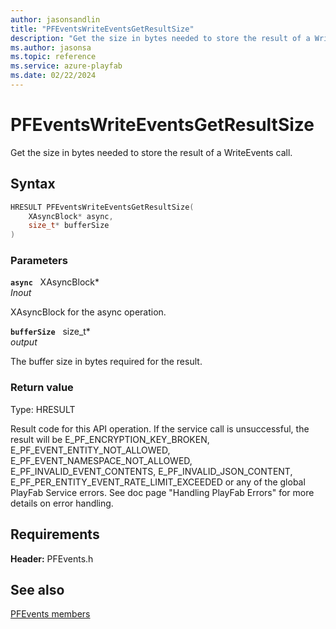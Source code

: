 ```yaml
---
author: jasonsandlin
title: "PFEventsWriteEventsGetResultSize"
description: "Get the size in bytes needed to store the result of a WriteEvents call."
ms.author: jasonsa
ms.topic: reference
ms.service: azure-playfab
ms.date: 02/22/2024
---
```


# PFEventsWriteEventsGetResultSize  

Get the size in bytes needed to store the result of a WriteEvents call.  

## Syntax  
  
```cpp
HRESULT PFEventsWriteEventsGetResultSize(  
    XAsyncBlock* async,  
    size_t* bufferSize  
)  
```  
  
### Parameters  
  
**`async`** &nbsp; XAsyncBlock*  
*_Inout_*  
  
XAsyncBlock for the async operation.  
  
**`bufferSize`** &nbsp; size_t*  
*output*  
  
The buffer size in bytes required for the result.  
  
  
### Return value
Type: HRESULT
  
Result code for this API operation. If the service call is unsuccessful, the result will be E_PF_ENCRYPTION_KEY_BROKEN, E_PF_EVENT_ENTITY_NOT_ALLOWED, E_PF_EVENT_NAMESPACE_NOT_ALLOWED, E_PF_INVALID_EVENT_CONTENTS, E_PF_INVALID_JSON_CONTENT, E_PF_PER_ENTITY_EVENT_RATE_LIMIT_EXCEEDED or any of the global PlayFab Service errors. See doc page "Handling PlayFab Errors" for more details on error handling.
  
  
## Requirements  
  
**Header:** PFEvents.h
  
## See also  
[PFEvents members](../pfevents_members.md)  

  
  
